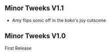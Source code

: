 ## Minor Tweeks V1.1
- Amy flips sonic off in the koko's joy cutscene

## Minor Tweeks V1.0
First Release
